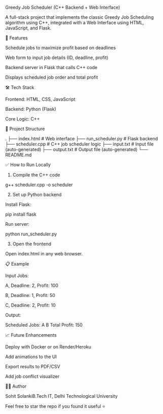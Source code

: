 Greedy Job Scheduler (C++ Backend + Web Interface)

A full-stack project that implements the classic Greedy Job Scheduling algorithm using C++, integrated with a Web Interface using HTML, JavaScript, and Flask.

🚀 Features

Schedule jobs to maximize profit based on deadlines

Web form to input job details (ID, deadline, profit)

Backend server in Flask that calls C++ code

Displays scheduled job order and total profit

🛠 Tech Stack

Frontend: HTML, CSS, JavaScript

Backend: Python (Flask)

Core Logic: C++

📂 Project Structure

.
├── index.html           # Web interface
├── run_scheduler.py     # Flask backend
├── scheduler.cpp        # C++ job scheduler logic
├── input.txt            # Input file (auto-generated)
├── output.txt           # Output file (auto-generated)
└── README.md

✅ How to Run Locally

1. Compile the C++ code

g++ scheduler.cpp -o scheduler

2. Set up Python backend

Install Flask:

pip install flask

Run server:

python run_scheduler.py

3. Open the frontend

Open index.html in any web browser.

📋 Example

Input Jobs:

A, Deadline: 2, Profit: 100

B, Deadline: 1, Profit: 50

C, Deadline: 2, Profit: 10

Output:

Scheduled Jobs: A B
Total Profit: 150

📈 Future Enhancements

Deploy with Docker or on Render/Heroku

Add animations to the UI

Export results to PDF/CSV

Add job conflict visualizer

👨‍💻 Author

Sohit SolankiB.Tech IT, Delhi Technological University

Feel free to star the repo if you found it useful ⭐
